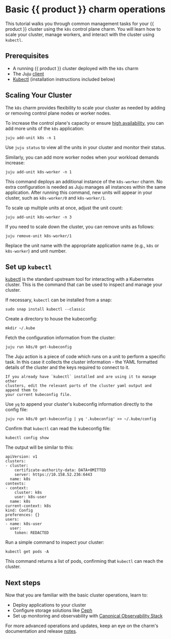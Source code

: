 # Basic {{ product }} charm operations

This tutorial walks you through common management tasks for your {{ product }}
cluster using the `k8s` control plane charm. You will learn how to scale your
cluster, manage workers, and interact with the cluster using `kubectl`.

## Prerequisites

- A running {{ product }} cluster deployed with the `k8s` charm
- The Juju [client][Juju client]
- [Kubectl] (installation instructions included below)

## Scaling Your Cluster

The `k8s` charm provides flexibility to scale your cluster as needed by adding
or removing control plane nodes or worker nodes.

To increase the control plane's capacity or ensure [high availability], you
can add more units of the `k8s` application:

```
juju add-unit k8s -n 1
```

Use `juju status` to view all the units in your cluster and monitor their
status.

Similarly, you can add more worker nodes when your workload demands increase:

```
juju add-unit k8s-worker -n 1
```

This command deploys an additional instance of the `k8s-worker` charm. No extra
configuration is needed as Juju manages all instances within the same
application. After running this command, new units will appear in your cluster,
such as `k8s-worker/0` and `k8s-worker/1`.

To scale up multiple units at once, adjust the unit count:

```
juju add-unit k8s-worker -n 3
```

If you need to scale down the cluster, you can remove units as follows:

```
juju remove-unit k8s-worker/1
```

Replace the unit name with the appropriate application name (e.g., `k8s` or
`k8s-worker`) and unit number.


## Set up `kubectl`

[kubectl] is the standard upstream tool for interacting with a Kubernetes
cluster. This is the command that can be used to inspect and manage your
cluster.

If necessary, `kubectl` can be installed from a snap:

```
sudo snap install kubectl --classic
```

Create a directory to house the kubeconfig:

```
mkdir ~/.kube
```

Fetch the configuration information from the cluster:

```
juju run k8s/0 get-kubeconfig
```

The Juju action is a piece of code which runs on a unit to perform a specific
task. In this case it collects the cluster information - the YAML formatted
details of the cluster and the keys required to connect to it.

```{warning}
If you already have `kubectl` installed and are using it to manage other
clusters, edit the relevant parts of the cluster yaml output and append them to
your current kubeconfig file.
```

Use `yq` to append your cluster's kubeconfig information directly to the
config file:

```
juju run k8s/0 get-kubeconfig | yq '.kubeconfig' >> ~/.kube/config
```

Confirm that `kubectl` can read the kubeconfig file:

```
kubectl config show
```

The output will be similar to this:

```
apiVersion: v1
clusters:
- cluster:
    certificate-authority-data: DATA+OMITTED
    server: https://10.158.52.236:6443
  name: k8s
contexts:
- context:
    cluster: k8s
    user: k8s-user
  name: k8s
current-context: k8s
kind: Config
preferences: {}
users:
- name: k8s-user
  user:
    token: REDACTED
```

Run a simple command to inspect your cluster:

```
kubectl get pods -A
```

This command returns a list of pods, confirming that `kubectl` can reach the
cluster.

## Next steps

Now that you are familiar with the basic cluster operations, learn to:

- Deploy applications to your cluster
- Configure storage solutions like [Ceph]
- Set up monitoring and observability with [Canonical Observability Stack][COS]

For more advanced operations and updates, keep an eye on the charm's
documentation and release [notes][release notes].

<!-- LINKS -->

[Ceph]: ../howto/ceph-csi
[COS]: ../howto/cos-lite
[high availability]: ../../snap/explanation/high-availability
[Juju client]: https://juju.is/docs/juju/install-and-manage-the-client
[Kubectl]: https://kubernetes.io/docs/reference/kubectl/
[release notes]: ../reference/releases
